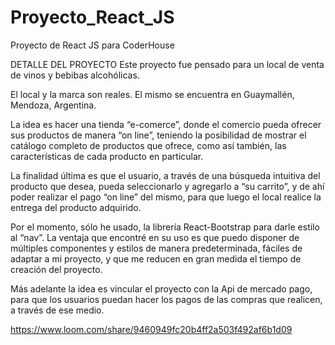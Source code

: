 # Proyecto_React_JS
Proyecto de React JS para CoderHouse


DETALLE DEL PROYECTO 
Este proyecto fue pensado para un local de venta de vinos y bebibas alcohólicas. 

El local y la marca son reales. El mismo se encuentra en Guaymallén, Mendoza, Argentina.

La idea es hacer una tienda “e-comerce”, donde el comercio pueda ofrecer sus productos de manera “on line”, teniendo la posibilidad de mostrar el catálogo completo de productos que ofrece, como así también, las características de cada producto en particular.

La finalidad última es que el usuario, a través de una búsqueda intuitiva del producto que desea, pueda seleccionarlo y agregarlo a “su carrito”, y de ahí poder realizar el pago “on line” del mismo, para que luego el local realice la entrega del producto adquirido.

Por el momento, sólo he usado, la librería React-Bootstrap para darle estilo al “nav”. La ventaja que encontré en su uso es que puedo disponer de múltiples componentes y estilos de manera predeterminada, fáciles de adaptar a mi proyecto, y que me reducen en gran medida el tiempo de creación del proyecto.

Más adelante la idea es vincular el proyecto con la Api de mercado pago, para que los usuarios puedan hacer los pagos de las compras que realicen, a través de ese medio.


https://www.loom.com/share/9460949fc20b4ff2a503f492af6b1d09
